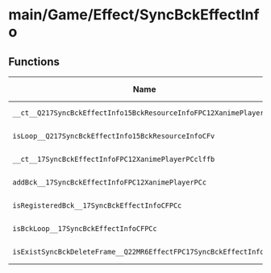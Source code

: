 # main/Game/Effect/SyncBckEffectInfo

## Functions

| Name | Address | Match % |
|------|---------|---------|
| `__ct__Q217SyncBckEffectInfo15BckResourceInfoFPC12XanimePlayerPCc` | `0x800CBA84` | :x: (0.0%) |
| `isLoop__Q217SyncBckEffectInfo15BckResourceInfoCFv` | `0x800CBACC` | :x: (0.0%) |
| `__ct__17SyncBckEffectInfoFPC12XanimePlayerPCclffb` | `0x800CBAF0` | :x: (0.0%) |
| `addBck__17SyncBckEffectInfoFPC12XanimePlayerPCc` | `0x800CBB6C` | :x: (0.0%) |
| `isRegisteredBck__17SyncBckEffectInfoCFPCc` | `0x800CBBD8` | :x: (0.0%) |
| `isBckLoop__17SyncBckEffectInfoCFPCc` | `0x800CBC64` | :x: (0.0%) |
| `isExistSyncBckDeleteFrame__Q22MR6EffectFPC17SyncBckEffectInfo` | `0x800CBD08` | :x: (0.0%) |